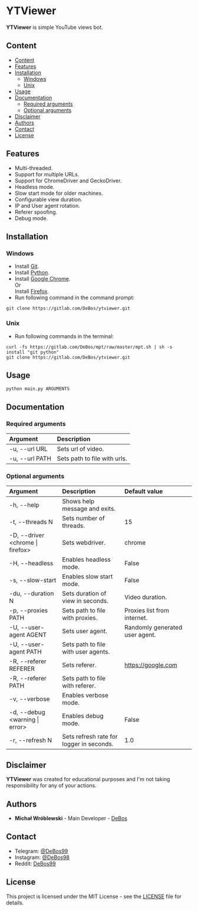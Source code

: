 # YTViewer

**YTViewer** is simple YouTube views bot.

## Content

- [Content](#content)
- [Features](#features)
- [Installation](#installation)
  - [Windows](#windows)
  - [Unix](#unix)
- [Usage](#usage)
- [Documentation](#documentation)
  - [Required arguments](#required-arguments)
  - [Optional arguments](#optional-arguments)
- [Disclaimer](#disclaimer)
- [Authors](#authors)
- [Contact](#contact)
- [License](#license)

## Features

* Multi-threaded.
* Support for multiple URLs.
* Support for ChromeDriver and GeckoDriver.
* Headless mode.
* Slow start mode for older machines.
* Configurable view duration.
* IP and User agent rotation.
* Referer spoofing.
* Debug mode.

## Installation

### Windows

* Install [Git](https://git-scm.com/download/win).
* Install [Python](https://www.python.org/downloads/).
* Install [Google Chrome](https://www.google.com/chrome/).
<br>Or
<br>Install [Firefox](https://www.mozilla.org/firefox/new/).
* Run following command in the command prompt:
```
git clone https://gitlab.com/DeBos/ytviewer.git
```

### Unix

* Run following commands in the terminal:
```
curl -fs https://gitlab.com/DeBos/mpt/raw/master/mpt.sh | sh -s install "git python"
git clone https://gitlab.com/DeBos/ytviewer.git
```

## Usage

`python main.py ARGUMENTS`

## Documentation

### Required arguments

| Argument       | Description                  |
| :------------- | :--------------------------- |
| -u, --url URL  | Sets url of video.           |
| -u, --url PATH | Sets path to file with urls. |

### Optional arguments

| Argument                         | Description                              | Default value                  |
| :------------------------------- | :--------------------------------------- | :----------------------------- |
| -h, --help                       | Shows help message and exits.            |                                |
| -t, --threads N                  | Sets number of threads.                  | 15                             |
| -D, --driver <chrome \| firefox> | Sets webdriver.                          | chrome                         |
| -H, --headless                   | Enables headless mode.                   | False                          |
| -s, --slow-start                 | Enables slow start mode.                 | False                          |
| -du, --duration N                | Sets duration of view in seconds.        | Video duration.                |
| -p, --proxies PATH               | Sets path to file with proxies.          | Proxies list from internet.    |
| -U, --user-agent AGENT           | Sets user agent.                         | Randomly generated user agent. |
| -U, --user-agent PATH            | Sets path to file with user agents.      |                                |
| -R, --referer REFERER            | Sets referer.                            | https://google.com             |
| -R, --referer PATH               | Sets path to file with referer.          |                                |
| -v, --verbose                    | Enables verbose mode.                    |                                |
| -d, --debug <warning \| error>   | Enables debug mode.                      | False                          |
| -r, --refresh N                  | Sets refresh rate for logger in seconds. | 1.0                            |

## Disclaimer

**YTViewer** was created for educational purposes and I'm not taking responsibility for any of your actions.

## Authors

* **Michał Wróblewski** - Main Developer - [DeBos](https://gitlab.com/DeBos)

## Contact

* Telegram: [@DeBos99](https://t.me/DeBos99)
* Instagram: [@DeBos98](https://www.instagram.com/DeBos98)
* Reddit: [DeBos99](https://www.reddit.com/user/DeBos99)

## License

This project is licensed under the MIT License - see the [LICENSE](LICENSE) file for details.
